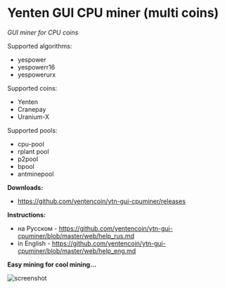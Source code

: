 # Yenten GUI CPU miner (multi coins)
*GUI miner for CPU coins*

Supported algorithms:
 - yespower
 - yespowerr16
 - yespowerurx
 
 Supported coins:
  - Yenten
  - Cranepay
  - Uranium-X
  
  Supported pools:
   - cpu-pool
   - rplant pool
   - p2pool
   - bpool
   - antminepool
   
   **Downloads:**
  - https://github.com/yentencoin/ytn-gui-cpuminer/releases
   
   **Instructions:**
   - на Русском - https://github.com/yentencoin/ytn-gui-cpuminer/blob/master/web/help_rus.md
   - in English - https://github.com/yentencoin/ytn-gui-cpuminer/blob/master/web/help_eng.md
   
   **Easy mining for cool mining...**
   
   ![screenshot](https://raw.githubusercontent.com/yentencoin/ytn-gui-cpuminer/master/web/v04_01.png)
